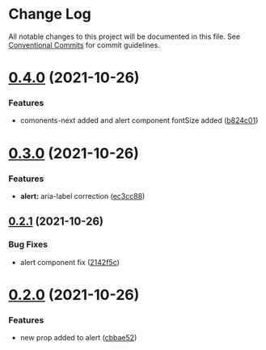 # Change Log

All notable changes to this project will be documented in this file.
See [Conventional Commits](https://conventionalcommits.org) for commit guidelines.

# [0.4.0](https://github.com/oak93/lerna-ga-demo/compare/@oakspace/components@0.3.0...@oakspace/components@0.4.0) (2021-10-26)


### Features

* comonents-next added and alert component fontSize added ([b824c01](https://github.com/oak93/lerna-ga-demo/commit/b824c01512f8a71e5ef67e10ef1041fecf25e198))





# [0.3.0](https://github.com/oak93/lerna-ga-demo/compare/@oakspace/components@0.2.1...@oakspace/components@0.3.0) (2021-10-26)


### Features

* **alert:** aria-label correction ([ec3cc88](https://github.com/oak93/lerna-ga-demo/commit/ec3cc8821dbc3588c33941628dded6aed1a93a48))





## [0.2.1](https://github.com/oak93/lerna-ga-demo/compare/@oakspace/components@0.2.0...@oakspace/components@0.2.1) (2021-10-26)


### Bug Fixes

* alert component fix ([2142f5c](https://github.com/oak93/lerna-ga-demo/commit/2142f5c715c5253f23441a9f869570dc954be72b))





# [0.2.0](https://github.com/oak93/lerna-ga-demo/compare/@oakspace/components@0.1.4...@oakspace/components@0.2.0) (2021-10-26)


### Features

* new prop added to alert ([cbbae52](https://github.com/oak93/lerna-ga-demo/commit/cbbae522ff989e66241c8378f553afec1b0020df))
